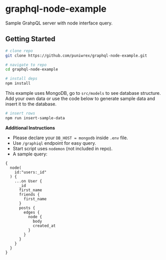 graphql-node-example
======================
Sample GrahpQL server with node interface query.

## Getting Started
```bash
# clone repo
git clone https://github.com/puniwrex/graphql-node-example.git

# navigate to repo
cd graphql-node-example

# install deps
npm install
```

This example uses MongoDB, go to `src/models` to see database structure. Add your own data or use the code below to generate sample data and insert it to the database.
```bash
# insert rows
npm run insert-sample-data
```

**Additional Instructions**
- Please declare your `DB_HOST = mongodb` inside `.env` file.
- Use `/graphiql` endpoint for easy query.
- Start script uses `nodemon` (not included in repo).
- A sample query:
```
{
  node(
    id:"users:_id"
  ) {
    ...on User {
      _id
      first_name
      friends {
        first_name
      }
      posts {
        edges {
          node {
            body
            created_at
          }
        }
      }
    }
  }
}
```